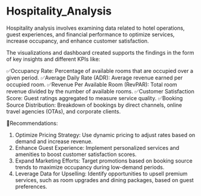 # Hospitality_Analysis
Hospitality analysis involves examining data related to hotel operations, guest experiences, and financial performance to optimize services, increase occupancy, and enhance customer satisfaction.

The visualizations and dashboard created supports the findings in the form of key insights and different KPIs like:

✅Occupancy Rate: Percentage of available rooms that are occupied over a given period.
✅Average Daily Rate (ADR): Average revenue earned per occupied room.
✅Revenue Per Available Room (RevPAR): Total room revenue divided by the number of available rooms.
✅Customer Satisfaction Score: Guest ratings aggregated to measure service quality.
✅Booking Source Distribution: Breakdown of bookings by direct channels, online travel agencies (OTAs), and corporate clients.

📌Recommendations:

1. Optimize Pricing Strategy: Use dynamic pricing to adjust rates based on demand and increase revenue.
2. Enhance Guest Experience: Implement personalized services and amenities to boost customer satisfaction scores.
3. Expand Marketing Efforts: Target promotions based on booking source trends to maximize occupancy during low-demand periods.
4. Leverage Data for Upselling: Identify opportunities to upsell premium services, such as room upgrades and dining packages, based on guest preferences.
